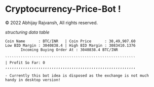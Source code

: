 # Cryptocurrency-Price-Bot !

© 2022 Abhijay Rajvansh, All rights reserved.

*structuring data table*

~~~~~~~~~~~~~~~~~~~~(16:08:42 26/01/22)~~~~~~~~~~~~~~~~~~~~
Coin Name      : BTC/INR   | Coin Price      : 30,49,907.60
Low BID Margin : 3040838.4 | High BID Margin : 3083410.1376
       Incoming Buying Order At : 3040838.4 BTC/INR  

```````````````````````````````````````````````````````````
| Profit So Far: 0
,,,,,,,,,,,,,,,,,,,,,,,,,,,,,,,,,,,,,,,,,,,,,,,,,,,,,,,,,,,

- Currently this bot idea is disposed as the exchange is not much handy in desktop version!

